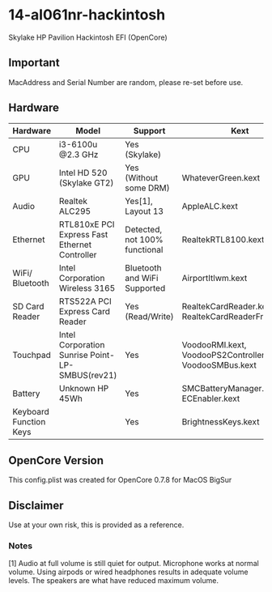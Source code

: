 # 14-al061nr-hackintosh
Skylake HP Pavilion Hackintosh EFI (OpenCore)

## Important ##

MacAddress and Serial Number are random, please re-set before use.  

## Hardware ##

| Hardware               | Model                                           | Support                       | Kext                                                       |
|------------------------|-------------------------------------------------|-------------------------------|------------------------------------------------------------|
| CPU                    | i3-6100u @2.3 GHz                               | Yes (Skylake)                 |                                                            |
| GPU                    | Intel HD 520 (Skylake GT2)                      | Yes (Without some DRM)        | WhateverGreen.kext                                         |
| Audio                  | Realtek ALC295                                  | Yes[1], Layout 13             | AppleALC.kext                                              |
| Ethernet               | RTL810xE PCI Express Fast Ethernet Controller   | Detected, not 100% functional | RealtekRTL8100.kext                                        |
| WiFi/ Bluetooth        | Intel Corporation Wireless 3165                 | Bluetooth and WiFi Supported  | AirportItlwm.kext                                          |
| SD Card Reader         | RTS522A PCI Express Card Reader                 | Yes (Read/Write)              | RealtekCardReader.kext and RealtekCardReaderFriend.kext    |
| Touchpad               | Intel Corporation Sunrise Point-LP-SMBUS(rev21) | Yes                           | VoodooRMI.kext, VoodooPS2Controller.kext, VoodooSMBus.kext |
| Battery                | Unknown HP 45Wh                                 | Yes                           | SMCBatteryManager.kext, ECEnabler.kext                     |
| Keyboard Function Keys |                                                 | Yes                           | BrightnessKeys.kext                                        |

## OpenCore Version ##

This config.plist was created for OpenCore 0.7.8 for MacOS BigSur

## Disclaimer ##
Use at your own risk, this is provided as a reference.

### Notes ###
[1] Audio at full volume is still quiet for output.  Microphone works at normal volume.  Using airpods or wired headphones results in adequate volume levels.  The speakers are what have reduced maximum volume.  